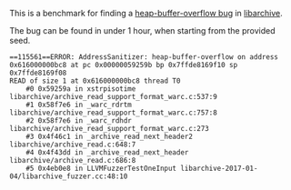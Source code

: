 This is a benchmark for finding a
[heap-buffer-overflow bug](https://bugs.chromium.org/p/oss-fuzz/issues/detail?id=382) in
[libarchive](https://github.com/libarchive/libarchive).

The bug can be found in under 1 hour, when starting from the provided seed.
```
==115561==ERROR: AddressSanitizer: heap-buffer-overflow on address 0x616000000bc8 at pc 0x00000059259b bp 0x7ffde8169f10 sp 0x7ffde8169f08
READ of size 1 at 0x616000000bc8 thread T0
    #0 0x59259a in xstrpisotime libarchive/archive_read_support_format_warc.c:537:9
    #1 0x58f7e6 in _warc_rdrtm libarchive/archive_read_support_format_warc.c:757:8
    #2 0x58f7e6 in _warc_rdhdr libarchive/archive_read_support_format_warc.c:273
    #3 0x4f46c1 in _archive_read_next_header2 libarchive/archive_read.c:648:7
    #4 0x4f43dd in _archive_read_next_header libarchive/archive_read.c:686:8
    #5 0x4eb0e8 in LLVMFuzzerTestOneInput libarchive-2017-01-04/libarchive_fuzzer.cc:48:10

```
